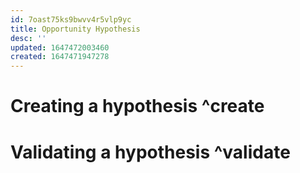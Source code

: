 ```yaml
---
id: 7oast75ks9bwvv4r5vlp9yc
title: Opportunity Hypothesis
desc: ''
updated: 1647472003460
created: 1647471947278
---
```


# Creating a hypothesis ^create
# Validating a hypothesis ^validate 



